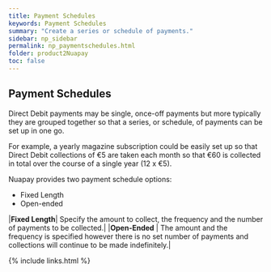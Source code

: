```yaml
---
title: Payment Schedules
keywords: Payment Schedules
summary: "Create a series or schedule of payments."
sidebar: np_sidebar
permalink: np_paymentschedules.html
folder: product2Nuapay
toc: false
---
```



## Payment Schedules

Direct Debit payments may be single, once-off payments but more typically they are grouped together so that a series, or schedule, of payments can be set up in one go.

For example, a yearly magazine subscription could be easily set up so that Direct Debit collections of €5 are taken each month so that €60 is collected in total over the course of a single year (12 x €5).

Nuapay provides two payment schedule options:

* Fixed Length
* Open-ended


|<b>Fixed Length</b>| Specify the amount to collect, the frequency and the number of payments to be collected.|
|<b>Open-Ended</b> | The amount and the frequency is specified however there is no set number of payments and collections will continue to be made indefinitely.|


{% include links.html %}
